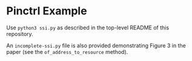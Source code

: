# Pinctrl Example
Use `python3 ssi.py` as described in the top-level README of this repository.

An `incomplete-ssi.py` file is also provided demonstrating Figure 3 in the
paper (see the `of_address_to_resource` method).
